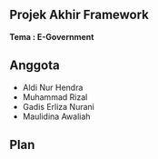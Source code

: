 ## Projek Akhir Framework
**Tema : E-Government**

## Anggota
- Aldi Nur Hendra
- Muhammad Rizal
- Gadis Erliza Nurani
- Maulidina Awaliah

## Plan
